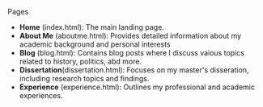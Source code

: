 Pages 
  - **Home** (index.html): The main landing page.
  - **About Me** (aboutme.html): Provides detailed information about my academic background and personal interests
  - **Blog** (blog.html): Contains blog posts where I discuss vaious topics related to history, politics, abd more.
  - **Dissertation**(dissertation.html): Focuses on my master's disseration, including research topics and findings.
  - **Experience** (experience.html): Outlines my professional and academic experiences.
